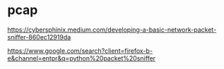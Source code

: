# pcap  
  
https://cybersphinix.medium.com/developing-a-basic-network-packet-sniffer-860ec12919da  

https://www.google.com/search?client=firefox-b-e&channel=entpr&q=python%20packet%20sniffer  
